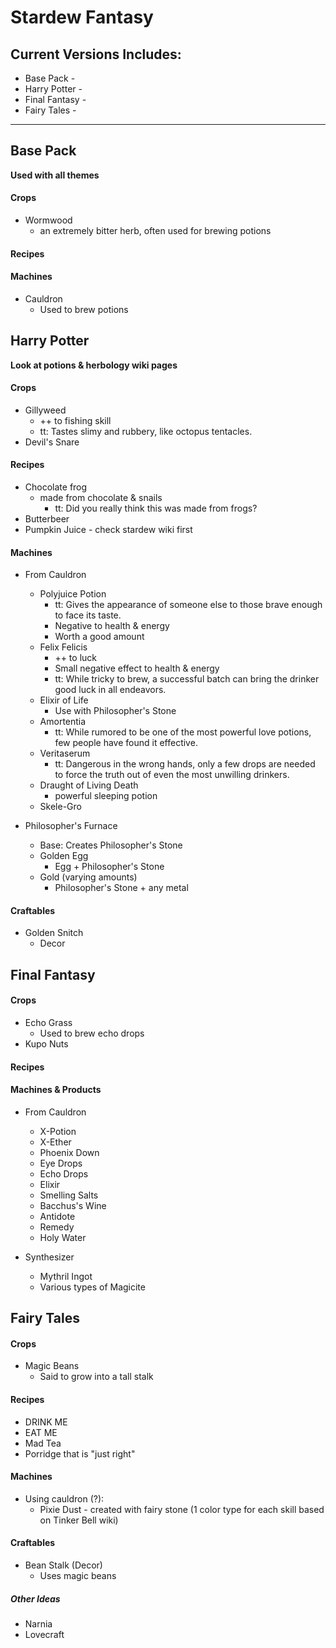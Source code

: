 # Stardew Fantasy


## Current Versions Includes:
- Base Pack -
- Harry Potter -
- Final Fantasy -
- Fairy Tales -


------------------------------------

Base Pack
---------
**Used with all themes**

#### Crops
- Wormwood
  - an extremely bitter herb, often used for brewing potions

#### Recipes


#### Machines
- Cauldron
  - Used to brew potions

Harry Potter
------------
**Look at potions & herbology wiki pages**

#### Crops
- Gillyweed
  - ++ to fishing skill
  - tt: Tastes slimy and rubbery, like octopus tentacles.
- Devil's Snare

#### Recipes
- Chocolate frog
  - made from chocolate & snails
    - tt: Did you really think this was made from frogs?
- Butterbeer
- Pumpkin Juice - check stardew wiki first

#### Machines
- From Cauldron
  - Polyjuice Potion
    - tt: Gives the appearance of someone else to those brave enough to face its taste.
    - Negative to health & energy
    - Worth a good amount
  - Felix Felicis
    - ++ to luck
    - Small negative effect to health & energy
    - tt: While tricky to brew, a successful batch can bring the drinker good luck in all endeavors.
  - Elixir of Life
    - Use with Philosopher's Stone
  - Amortentia
    - tt: While rumored to be one of the most powerful love potions, few people have found it effective.
  - Veritaserum
    - tt: Dangerous in the wrong hands, only a few drops are needed to force the truth out of even the most unwilling drinkers.
  - Draught of Living Death
    - powerful sleeping potion
  - Skele-Gro  

- Philosopher's Furnace
  - Base: Creates Philosopher's Stone
  - Golden Egg
    - Egg + Philosopher's Stone
  - Gold (varying amounts)
    - Philosopher's Stone + any metal

#### Craftables
- Golden Snitch
  - Decor

Final Fantasy
---------------
#### Crops
- Echo Grass
  - Used to brew echo drops
- Kupo Nuts

#### Recipes

#### Machines & Products
- From Cauldron
  - X-Potion
  - X-Ether
  - Phoenix Down
  - Eye Drops
  - Echo Drops
  - Elixir
  - Smelling Salts
  - Bacchus's Wine
  - Antidote
  - Remedy
  - Holy Water

- Synthesizer
  - Mythril Ingot
  - Various types of Magicite

Fairy Tales
-------------------
#### Crops
- Magic Beans
  - Said to grow into a tall stalk

#### Recipes
- DRINK ME
- EAT ME
- Mad Tea
- Porridge that is "just right"

#### Machines
- Using cauldron (?):
  - Pixie Dust - created with fairy stone
  (1 color type for each skill based on Tinker Bell wiki)

#### Craftables
- Bean Stalk (Decor)
  - Uses magic beans

##### Other Ideas
- Narnia
- Lovecraft

